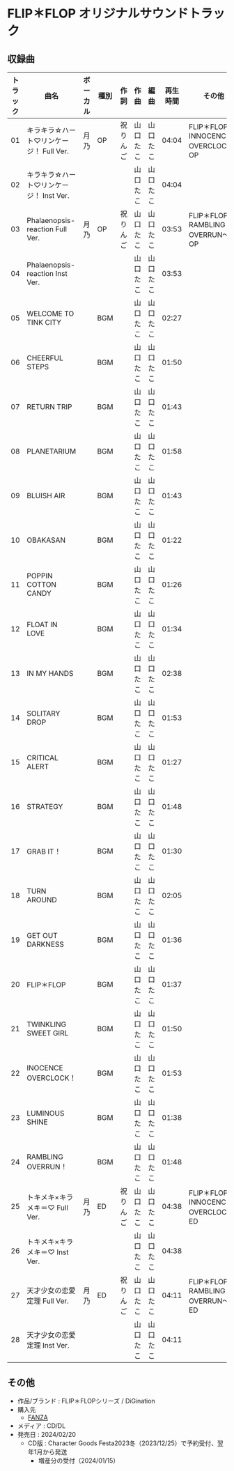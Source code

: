 # FLIP＊FLOP オリジナルサウンドトラック

## 収録曲

| トラック | 曲名 | ボーカル | 種別 | 作詞 | 作曲 | 編曲 | 再生時間 | その他 |
|---|---|---|---|---|---|---|---|---|
| 01 | キラキラ☆ハート♡リンケージ！ Full Ver. | 月乃 | OP | 祝りんご | 山口たこ | 山口たこ | 04:04 | FLIP＊FLOP 〜INNOCENCE OVERCLOCK〜 OP |
| 02 | キラキラ☆ハート♡リンケージ！ Inst Ver. |  |  |  | 山口たこ | 山口たこ | 04:04 |  |
| 03 | Phalaenopsis-reaction Full Ver. | 月乃 | OP | 祝りんご | 山口たこ | 山口たこ | 03:53 | FLIP＊FLOP ～RAMBLING OVERRUN～ OP |
| 04 | Phalaenopsis-reaction Inst Ver. |  |  |  | 山口たこ | 山口たこ | 03:53 |  |
| 05 | WELCOME TO TINK CITY |  | BGM |  | 山口たこ | 山口たこ | 02:27 |  |
| 06 | CHEERFUL STEPS |  | BGM |  | 山口たこ | 山口たこ | 01:50 |  |
| 07 | RETURN TRIP |  | BGM |  | 山口たこ | 山口たこ | 01:43 |  |
| 08 | PLANETARIUM |  | BGM |  | 山口たこ | 山口たこ | 01:58 |  |
| 09 | BLUISH AIR |  | BGM |  | 山口たこ | 山口たこ | 01:43 |  |
| 10 | OBAKASAN |  | BGM |  | 山口たこ | 山口たこ | 01:22 |  |
| 11 | POPPIN COTTON CANDY |  | BGM |  | 山口たこ | 山口たこ | 01:26 |  |
| 12 | FLOAT IN LOVE |  | BGM |  | 山口たこ | 山口たこ | 01:34 |  |
| 13 | IN MY HANDS |  | BGM |  | 山口たこ | 山口たこ | 02:38 |  |
| 14 | SOLITARY DROP |  | BGM |  | 山口たこ | 山口たこ | 01:53 |  |
| 15 | CRITICAL ALERT |  | BGM |  | 山口たこ | 山口たこ | 01:27 |  |
| 16 | STRATEGY |  | BGM |  | 山口たこ | 山口たこ | 01:48 |  |
| 17 | GRAB IT！ |  | BGM |  | 山口たこ | 山口たこ | 01:30 |  |
| 18 | TURN AROUND |  | BGM |  | 山口たこ | 山口たこ | 02:05 |  |
| 19 | GET OUT DARKNESS |  | BGM |  | 山口たこ | 山口たこ | 01:36 |  |
| 20 | FLIP＊FLOP |  | BGM |  | 山口たこ | 山口たこ | 01:37 |  |
| 21 | TWINKLING SWEET GIRL |  | BGM |  | 山口たこ | 山口たこ | 01:50 |  |
| 22 | INOCENCE OVERCLOCK！ |  | BGM |  | 山口たこ | 山口たこ | 01:53 |  |
| 23 | LUMINOUS SHINE |  | BGM |  | 山口たこ | 山口たこ | 01:38 |  |
| 24 | RAMBLING OVERRUN！ |  | BGM |  | 山口たこ | 山口たこ | 01:48 |  |
| 25 | トキメキ×キラメキ＝♡ Full Ver. | 月乃 | ED | 祝りんご | 山口たこ | 山口たこ | 04:38 | FLIP＊FLOP 〜INNOCENCE OVERCLOCK〜 ED |
| 26 | トキメキ×キラメキ＝♡ Inst Ver. |  |  |  | 山口たこ | 山口たこ | 04:38 |  |
| 27 | 天才少女の恋愛定理 Full Ver. | 月乃 | ED | 祝りんご | 山口たこ | 山口たこ | 04:11 | FLIP＊FLOP ～RAMBLING OVERRUN～ ED |
| 28 | 天才少女の恋愛定理 Inst Ver. |  |  |  | 山口たこ | 山口たこ | 04:11 |  |

## その他

- 作品/ブランド : FLIP＊FLOPシリーズ / DiGination
- 購入先
    - [FANZA](https://dlsoft.dmm.co.jp/music/detail/gm_dgost009/)
- メディア : CD/DL
- 発売日 : 2024/02/20
    - CD版 : Character Goods Festa2023冬（2023/12/25）で予約受付、翌年1月から発送
      - 増産分の受付（2024/01/15）